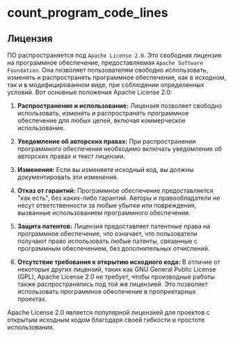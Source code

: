 # count_program_code_lines






## Лицензия
ПО распространяется под `Apache License 2.0`. Это свободная лицензия на программное обеспечение, предоставляемая `Apache Software Foundation`. Она позволяет пользователям свободно использовать, изменять и распространять программное обеспечение, как в исходном, так и в модифицированном виде, при соблюдении определенных условий. Вот основные положения Apache License 2.0:

1. **Распространение и использование:** Лицензия позволяет свободно использовать, изменять и распространять программное обеспечение для любых целей, включая коммерческое использование.

2. **Уведомление об авторских правах:** При распространении программного обеспечения необходимо включать уведомление об авторских правах и текст лицензии.

3. **Изменения:** Если вы изменяете исходный код, вы должны документировать эти изменения.

4. **Отказ от гарантий:** Программное обеспечение предоставляется "как есть", без каких-либо гарантий. Авторы и правообладатели не несут ответственности за любые убытки или повреждения, вызванные использованием программного обеспечения.

5. **Защита патентов:** Лицензия предоставляет патентные права на программное обеспечение, что означает, что пользователи получают право использовать любые патенты, связанные с программным обеспечением, без дополнительных отчислений.

6. **Отсутствие требования к открытию исходного кода:** В отличие от некоторых других лицензий, таких как GNU General Public License (GPL), Apache License 2.0 не требует, чтобы производные работы также распространялись под той же лицензией. Это позволяет использовать программное обеспечение в проприетарных проектах.

Apache License 2.0 является популярной лицензией для проектов с открытым исходным кодом благодаря своей гибкости и простоте использования.
